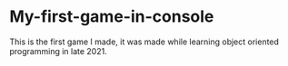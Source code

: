 # My-first-game-in-console
This is the first game I made, it was made while learning object oriented programming in late 2021.


